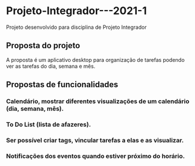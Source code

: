 # Projeto-Integrador---2021-1
Projeto desenvolvido para disciplina de Projeto Integrador

## Proposta do projeto

A proposta é um aplicativo desktop para organização de tarefas podendo ver as tarefas do dia, semana e mês.

## Propostas de funcionalidades

### Calendário, mostrar diferentes visualizações de um calendário (dia, semana, mês).
### To Do List (lista de afazeres).
### Ser possível criar tags, vincular tarefas a elas e as visualizar.
### Notificações dos eventos quando estiver próximo do horário.
